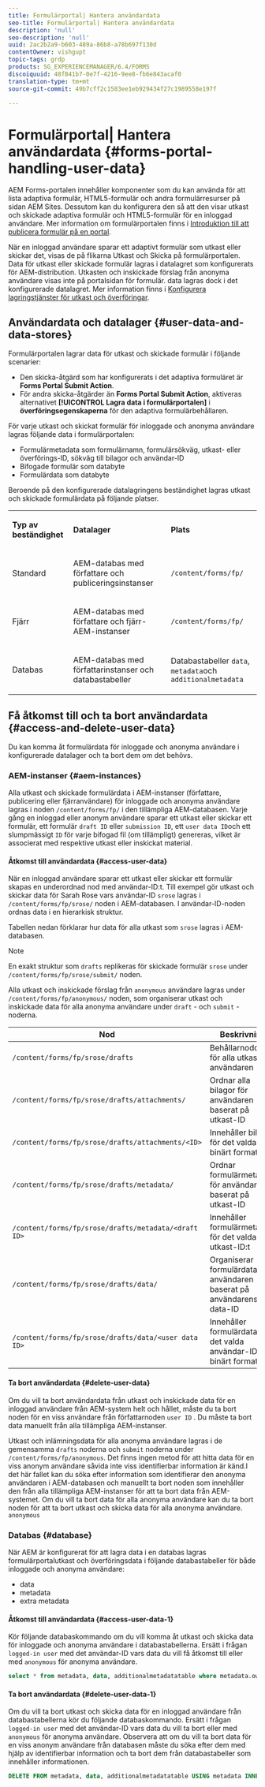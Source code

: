 ```yaml
---
title: Formulärportal| Hantera användardata
seo-title: Formulärportal| Hantera användardata
description: 'null'
seo-description: 'null'
uuid: 2ac2b2a9-b603-489a-86b8-a78b697f130d
contentOwner: vishgupt
topic-tags: grdp
products: SG_EXPERIENCEMANAGER/6.4/FORMS
discoiquuid: 48f841b7-0e7f-4216-9ee8-fb6e843acaf0
translation-type: tm+mt
source-git-commit: 49b7cff2c1583ee1eb929434f27c1989558e197f

---
```



# Formulärportal| Hantera användardata {#forms-portal-handling-user-data}

AEM Forms-portalen innehåller komponenter som du kan använda för att lista adaptiva formulär, HTML5-formulär och andra formulärresurser på sidan AEM Sites. Dessutom kan du konfigurera den så att den visar utkast och skickade adaptiva formulär och HTML5-formulär för en inloggad användare. Mer information om formulärportalen finns i [Introduktion till att publicera formulär på en portal](/help/forms/using/introduction-publishing-forms.md).

När en inloggad användare sparar ett adaptivt formulär som utkast eller skickar det, visas de på flikarna Utkast och Skicka på formulärportalen. Data för utkast eller skickade formulär lagras i datalagret som konfigurerats för AEM-distribution. Utkasten och inskickade förslag från anonyma användare visas inte på portalsidan för formulär. data lagras dock i det konfigurerade datalagret. Mer information finns i [Konfigurera lagringstjänster för utkast och överföringar](/help/forms/using/configuring-draft-submission-storage.md).

## Användardata och datalager {#user-data-and-data-stores}

Formulärportalen lagrar data för utkast och skickade formulär i följande scenarier:

* Den skicka-åtgärd som har konfigurerats i det adaptiva formuläret är **Forms Portal Submit Action**.
* För andra skicka-åtgärder än **Forms Portal Submit Action**, aktiveras alternativet **[!UICONTROL Lagra data i formulärportalen]** i **överföringsegenskaperna** för den adaptiva formulärbehållaren.

För varje utkast och skickat formulär för inloggade och anonyma användare lagras följande data i formulärportalen:

* Formulärmetadata som formulärnamn, formulärsökväg, utkast- eller överförings-ID, sökväg till bilagor och användar-ID
* Bifogade formulär som databyte
* Formulärdata som databyte

Beroende på den konfigurerade datalagringens beständighet lagras utkast och skickade formulärdata på följande platser.

<table> 
 <tbody> 
  <tr> 
   <td><p><strong>Typ av beständighet</strong></p> </td> 
   <td><p><strong>Datalager</strong></p> </td> 
   <td><p><strong>Plats</strong></p> </td> 
  </tr> 
  <tr> 
   <td><p>Standard</p> </td> 
   <td><p>AEM-databas med författare och publiceringsinstanser</p> </td> 
   <td><p><code>/content/forms/fp/</code></p> </td> 
  </tr> 
  <tr> 
   <td><p>Fjärr</p> </td> 
   <td><p>AEM-databas med författare och fjärr-AEM-instanser</p> </td> 
   <td><p><code>/content/forms/fp/</code></p> </td> 
  </tr> 
  <tr> 
   <td><p>Databas</p> </td> 
   <td><p>AEM-databas med författarinstanser och databastabeller</p> </td> 
   <td>Databastabeller <code>data</code>, <code>metadata</code>och <code>additionalmetadata</code></td> 
  </tr> 
 </tbody> 
</table>

## Få åtkomst till och ta bort användardata {#access-and-delete-user-data}

Du kan komma åt formulärdata för inloggade och anonyma användare i konfigurerade datalager och ta bort dem om det behövs.

### AEM-instanser {#aem-instances}

Alla utkast och skickade formulärdata i AEM-instanser (författare, publicering eller fjärranvändare) för inloggade och anonyma användare lagras i noden `/content/forms/fp/` i den tillämpliga AEM-databasen. Varje gång en inloggad eller anonym användare sparar ett utkast eller skickar ett formulär, ett formulär `draft ID` eller `submission ID`, ett `user data ID`och ett slumpmässigt `ID` för varje bifogad fil (om tillämpligt) genereras, vilket är associerat med respektive utkast eller inskickat material.

#### Åtkomst till användardata {#access-user-data}

När en inloggad användare sparar ett utkast eller skickar ett formulär skapas en underordnad nod med användar-ID:t. Till exempel gör utkast och skickar data för Sarah Rose vars användar-ID `srose` lagras i `/content/forms/fp/srose/` noden i AEM-databasen. I användar-ID-noden ordnas data i en hierarkisk struktur.

Tabellen nedan förklarar hur data för alla utkast som `srose` lagras i AEM-databasen.

>[!NOTE]
>
>En exakt struktur som `drafts` replikeras för skickade formulär `srose` under `/content/forms/fp/srose/submit/` noden.
>
>Alla utkast och inskickade förslag från `anonymous` användare lagras under `/content/forms/fp/anonymous/` noden, som organiserar utkast och inskickade data för alla anonyma användare under `draft` - och `submit` -noderna.

| Nod | Beskrivning |
|---|---|
| `/content/forms/fp/srose/drafts` | Behållarnoddata för alla utkast av användaren |
| `/content/forms/fp/srose/drafts/attachments/` | Ordnar alla bilagor för användaren baserat på utkast-ID |
| `/content/forms/fp/srose/drafts/attachments/<ID>` | Innehåller bilaga för det valda ID:t i binärt format |
| `/content/forms/fp/srose/drafts/metadata/` | Ordnar formulärmetadata för användaren baserat på utkast-ID |
| `/content/forms/fp/srose/drafts/metadata/<draft ID>` | Innehåller formulärmetadata för det valda utkast-ID:t |
| `/content/forms/fp/srose/drafts/data/` | Organiserar formulärdata för användaren baserat på användarens data-ID |
| `/content/forms/fp/srose/drafts/data/<user data ID>` | Innehåller formulärdata för det valda användar-ID:t i binärt format |

#### Ta bort användardata {#delete-user-data}

Om du vill ta bort användardata från utkast och inskickade data för en inloggad användare från AEM-system helt och hållet, måste du ta bort noden för en viss användare från författarnoden `user ID` . Du måste ta bort data manuellt från alla tillämpliga AEM-instanser.

Utkast och inlämningsdata för alla anonyma användare lagras i de gemensamma `drafts` noderna och `submit` noderna under `/content/forms/fp/anonymous`. Det finns ingen metod för att hitta data för en viss anonym användare såvida inte viss identifierbar information är känd.I det här fallet kan du söka efter information som identifierar den anonyma användaren i AEM-databasen och manuellt ta bort noden som innehåller den från alla tillämpliga AEM-instanser för att ta bort data från AEM-systemet. Om du vill ta bort data för alla anonyma användare kan du ta bort noden för att ta bort utkast och skicka data för alla anonyma användare. `anonymous`

### Databas {#database}

När AEM är konfigurerat för att lagra data i en databas lagras formulärportalutkast och överföringsdata i följande databastabeller för både inloggade och anonyma användare:

* data
* metadata
* extra metadata

#### Åtkomst till användardata {#access-user-data-1}

Kör följande databaskommando om du vill komma åt utkast och skicka data för inloggade och anonyma användare i databastabellerna. Ersätt i frågan `logged-in user` med det användar-ID vars data du vill få åtkomst till eller med `anonymous` för anonyma användare.

```sql
select * from metadata, data, additionalmetadatatable where metadata.owner = 'logged-in user' and metadata.id = additionalmetadatatable.id and metadata.userdataID = data.id
```

#### Ta bort användardata {#delete-user-data-1}

Om du vill ta bort utkast och skicka data för en inloggad användare från databastabellerna kör du följande databaskommando. Ersätt i frågan `logged-in user` med det användar-ID vars data du vill ta bort eller med `anonymous` för anonyma användare. Observera att om du vill ta bort data för en viss anonym användare från databasen måste du söka efter dem med hjälp av identifierbar information och ta bort dem från databastabeller som innehåller informationen.

```sql
DELETE FROM metadata, data, additionalmetadatatable USING metadata INNER JOIN data ON metadata.userdataID = data.id INNER JOIN additionalmetadatatable ON metadata.id = additionalmetadatatable.id WHERE metadata.owner = 'logged-in user'
```

